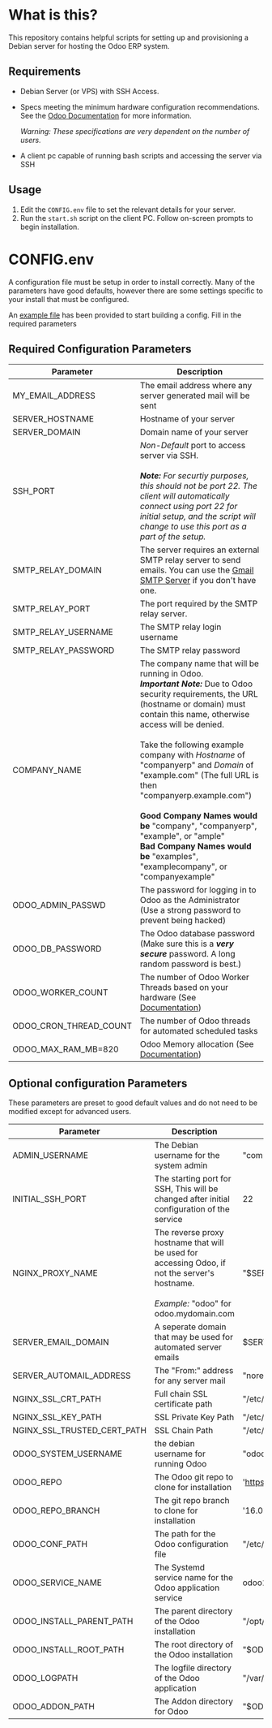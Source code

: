 # What is this?
This repository contains helpful scripts for setting up and provisioning a Debian server for hosting the Odoo ERP system.

## Requirements
- Debian Server (or VPS) with SSH Access.
- Specs meeting the minimum hardware configuration recommendations. See the [Odoo Documentation](https://www.odoo.com/documentation/16.0/administration/install/deploy.html#builtin-server) for more information.
    
    *Warning: These specifications are very dependent on the number of users.*

- A client pc capable of running bash scripts and accessing the server via SSH

## Usage
1. Edit the `CONFIG.env` file to set the relevant details for your server. 
2. Run the `start.sh` script on the client PC. Follow on-screen prompts to begin installation.

# CONFIG.env
A configuration file must be setup in order to install correctly. Many of the parameters have good defaults, however there are some settings specific to your install that must be configured.

An [example file](setup/example_conf.env) has been provided to start building a config. Fill in the required parameters 

## Required Configuration Parameters
| Parameter | Description |
| --------- | ----------- | 
| MY_EMAIL_ADDRESS | The email address where any server generated mail will be sent |
| SERVER_HOSTNAME | Hostname of your server |
| SERVER_DOMAIN | Domain name of your server |
| SSH_PORT | *Non-Default* port to access server via SSH.<br/><br/>_**Note:** For securtiy purposes, this should not be port 22. The client will automatically connect using port 22 for initial setup, and the script will change to use this port as a part of the setup._ | 
| SMTP_RELAY_DOMAIN | The server requires an external SMTP relay server to send emails. You can use the [Gmail SMTP Server](https://support.google.com/a/answer/176600?hl=en#gmail-smpt-option) if you don't have one. |
| SMTP_RELAY_PORT | The port required by the SMTP relay server. |
| SMTP_RELAY_USERNAME | The SMTP relay login username  |
| SMTP_RELAY_PASSWORD | The SMTP relay password |
| COMPANY_NAME | The company name that will be running in Odoo.<br/> ***Important Note:*** Due to Odoo security requirements, the URL (hostname or domain) must contain this name, otherwise access will be denied.<br/><br/>Take the following example company with *Hostname* of "companyerp" and *Domain* of "example.com" (The full URL is then "companyerp.example.com")<br/><br/>**Good Company Names would be** "company", "companyerp", "example", or "ample"<br/>**Bad Company Names would be** "examples", "examplecompany", or "companyexample" |
| ODOO_ADMIN_PASSWD | The password for logging in to Odoo as the Administrator (Use a strong password to prevent being hacked) |
| ODOO_DB_PASSWORD | The Odoo database password (Make sure this is a ***very secure*** password. A long random password is best.) | 
|ODOO_WORKER_COUNT | The number of Odoo Worker Threads based on your hardware (See [Documentation](https://www.odoo.com/documentation/16.0/administration/install/deploy.html#worker-number-calculation)) | 
|ODOO_CRON_THREAD_COUNT | The number of Odoo threads for automated scheduled tasks | 
|ODOO_MAX_RAM_MB=820 | Odoo Memory allocation (See [Documentation](https://www.odoo.com/documentation/16.0/administration/install/deploy.html#memory-size-calculation)) |


## Optional configuration Parameters
These parameters are preset to good default values and do not need to be modified except for advanced users.

| Parameter | Description | Default Value |
| --------- | ----------- | ------------- |
| ADMIN_USERNAME | The Debian username for the system admin | "companyadmin" |
| INITIAL_SSH_PORT | The starting port for SSH, This will be changed after initial configuration of the service | 22 |
| NGINX_PROXY_NAME | The reverse proxy hostname that will be used for accessing Odoo, if not the server's hostname. <br /><br />*Example:* "odoo" for odoo.mydomain.com | "$SERVER_HOSTNAME" | 
|SERVER_EMAIL_DOMAIN| A seperate domain that may be used for automated server emails | $SERVER_DOMAIN |
|SERVER_AUTOMAIL_ADDRESS| The "From:" address for any server mail | "noreply@$SERVER_EMAIL_DOMAIN"
| NGINX_SSL_CRT_PATH | Full chain SSL certificate path | "/etc/letsencrypt/live/\$SERVER_HOSTNAME.\$SERVER_DOMAIN/fullchain.pem" |
| NGINX_SSL_KEY_PATH | SSL Private Key Path | "/etc/letsencrypt/live/\$SERVER_HOSTNAME.\$SERVER_DOMAIN/privkey.pem" |
| NGINX_SSL_TRUSTED_CERT_PATH | SSL Chain Path | "/etc/letsencrypt/live/\$SERVER_HOSTNAME.\$SERVER_DOMAIN/chain.pem" |
| ODOO_SYSTEM_USERNAME | the debian username for running Odoo | "odoo16" |
| ODOO_REPO | The Odoo git repo to clone for installation | 'https://github.com/odoo/odoo.git' |
| ODOO_REPO_BRANCH | The git repo branch to clone for installation | '16.0' |
| ODOO_CONF_PATH | The path for the Odoo configuration file | "/etc/odoo16.conf" |
| ODOO_SERVICE_NAME | The Systemd service name for the Odoo application service | odoo16 |
| ODOO_INSTALL_PARENT_PATH | The parent directory of the Odoo installation | "/opt/odoo/odoo-server/" |
| ODOO_INSTALL_ROOT_PATH | The root directory of the Odoo installation | "\$ODOO_INSTALL_PARENT_PATH/\$ODOO_REPO_BRANCH" |
| ODOO_LOGPATH | The logfile directory of the Odoo application | "/var/log/odoo" |
| ODOO_ADDON_PATH | The Addon directory for Odoo | "$ODOO_INSTALL_ROOT_PATH/addons" |